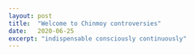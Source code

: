 ```yaml
---
layout: post
title:  "Welcome to Chinmoy controversies"
date:   2020-06-25
excerpt: "indispensable consciously continuously"
---
```

